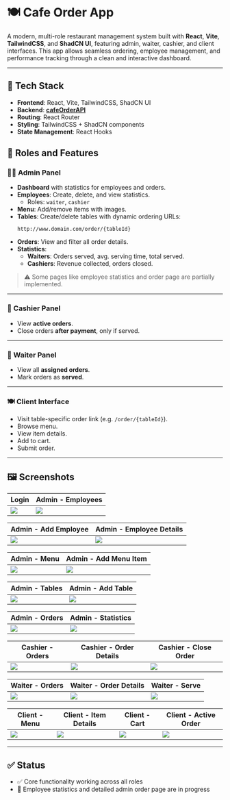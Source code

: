 # 🍽️ Cafe Order App

A modern, multi-role restaurant management system built with **React**, **Vite**, **TailwindCSS**, and **ShadCN UI**, featuring admin, waiter, cashier, and client interfaces. This app allows seamless ordering, employee management, and performance tracking through a clean and interactive dashboard.

---

## 🚀 Tech Stack

- **Frontend**: React, Vite, TailwindCSS, ShadCN UI
- **Backend**: [**cafeOrderAPI**](https://github.com/kerimcanbalkan/cafe-orderAPI)
- **Routing**: React Router
- **Styling**: TailwindCSS + ShadCN components
- **State Management**: React Hooks

## 👥 Roles and Features

### 🧑‍🍳 Admin Panel
- **Dashboard** with statistics for employees and orders.
- **Employees**: Create, delete, and view statistics.
  - Roles: `waiter`, `cashier`
- **Menu**: Add/remove items with images.
- **Tables**: Create/delete tables with dynamic ordering URLs:
  ```
  http://www.domain.com/order/{tableId}
  ```
- **Orders**: View and filter all order details.
- **Statistics**:
  - **Waiters**: Orders served, avg. serving time, total served.
  - **Cashiers**: Revenue collected, orders closed.

> ⚠️ Some pages like employee statistics and order page are partially implemented.

---

### 💸 Cashier Panel
- View **active orders**.
- Close orders **after payment**, only if served.

---

### 🧾 Waiter Panel
- View all **assigned orders**.
- Mark orders as **served**.

---

### 🍽️ Client Interface
- Visit table-specific order link (e.g. `/order/{tableId}`).
- Browse menu.
- View item details.
- Add to cart.
- Submit order.

---

## 🖼️ Screenshots

| Login | Admin - Employees |
|---------------|-------------------|
| ![](public/screenshots/login.png) | ![](public/screenshots/admin-employees.png) |

| Admin - Add Employee | Admin - Employee Details |
|----------------------|--------------------------|
| ![](public/screenshots/admin-employees-add.png) | ![](public/screenshots/admin-employee-details.png) |

| Admin - Menu | Admin - Add Menu Item |
|--------------|------------------------|
| ![](public/screenshots/admin-menu.png) | ![](public/screenshots/admin-menu-add-item.png) |

| Admin - Tables | Admin - Add Table |
|----------------|-------------------|
| ![](public/screenshots/admin-tables.png) | ![](public/screenshots/admin-tables-add.png) |

| Admin - Orders | Admin - Statistics |
|----------------|---------------------|
| ![](public/screenshots/admin-orders.png) | ![](public/screenshots/admin-statistics.png) |

| Cashier - Orders | Cashier - Order Details | Cashier - Close Order |
|------------------|--------------------------|------------------------|
| ![](public/screenshots/cashier-orders.png) | ![](public/screenshots/cashier-order-details.png) | ![](public/screenshots/cashier-order-close.png) |

| Waiter - Orders | Waiter - Order Details | Waiter - Serve |
|-----------------|------------------------|----------------|
| ![](public/screenshots/waiter-orders.png) | ![](public/screenshots/waiter-order-details.png) | ![](public/screenshots/waiter-order-serve.png) |

| Client - Menu | Client - Item Details | Client - Cart | Client - Active Order |
|---------------|------------------------|---------------|------------------------|
| ![](public/screenshots/client-menu.png) | ![](public/screenshots/client-menu-item-details.png) | ![](public/screenshots/client-cart.png) | ![](public/screenshots/client-active-order.png) |

---

## ✅ Status

- ✅ Core functionality working across all roles
- 🚧 Employee statistics and detailed admin order page are in progress
